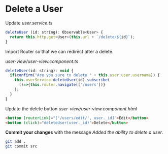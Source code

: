 # Delete a User

Update *user.service.ts*
```js
deleteUser (id: string): Observable<User> {
  return this.http.get<User>(this.url + `/delete/${id}`);
}
```

Import Router so that we can redirect after a delete.

*user-view/user-view.component.ts*
```js
deleteUser(id: string): void {
  if(confirm("Are you sure to delete " + this.user.user.username)) {
    this.userService.deleteUser(id).subscribe(
      ()=>{this.router.navigate(['/users'])}
    );
  }
}
```

Update the delete button
*user-view/user-view.component.html*
```html
<button [routerLink]="['/users/edit/', user._id]">Edit</button>
<button (click)="deleteUser(user._id)">Delete</button>
```

**Commit your changes** with the message *Added the ability to delete a user*.

```sh
git add .
git commit src
```
